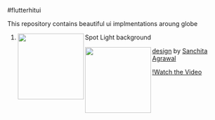 #flutterhitui

This repository contains beautiful ui implmentations aroung globe

1. Spot Light background
<a href="https://github.com/viveky259259/flutter_hit_ui/blob/master/gif/light_tab_bar.gif"><img src="https://github.com/viveky259259/flutter_hit_ui/blob/master/gif/light_tab_bar.gif" align="left" height="150" width="150" ></a>

<a href="https://github.com/viveky259259/flutter_hit_ui/blob/master/images/light_tab_bar.jpeg"><img src="https://github.com/viveky259259/flutter_hit_ui/blob/master/images/light_tab_bar.jpeg" align="left" height="150" width="150" ></a>

[design](https://www.behance.net/gallery/94842819/Animated-Tab-Bar) by
[Sanchita Agrawal](https://www.linkedin.com/in/sanchita-agrawal-829a5612b)

[!Watch the Video](https://github.com/viveky259259/flutter_hit_ui/blob/master/videos/light_tab_bar_video.mp4)



